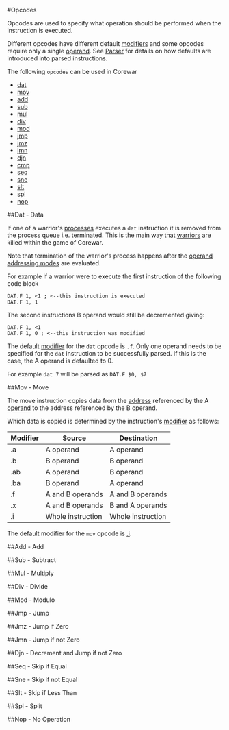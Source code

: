 #Opcodes

Opcodes are used to specify what operation should be performed when the instruction is executed.

Different opcodes have different default [modifiers](modifiers) and some opcodes require only a single [operand](operands). See [Parser](parser) for details on how defaults are introduced into parsed instructions.

The following `opcodes` can be used in Corewar

* [dat](#dat-data)
* [mov](#mov-move)
* [add](#add-add)
* [sub](#sub-subtract)
* [mul](#mul-multiply)
* [div](#div-divide)
* [mod](#mod-modulo)
* [jmp](#jmp-jump)
* [jmz](#jmz-jump-if-zero)
* [jmn](#jmn-jump-if-not-zero)
* [djn](#djn-decrement-and-jump-if-not-zero)
* [cmp](#seq-skip-if-equal)
* [seq](#seq-skip-if-equal)
* [sne](#sne-skip-if-not-equal)
* [slt](#slt-skip-if-less-than)
* [spl](#spl-split)
* [nop](#nop-no-operation)

##Dat - Data

If one of a warrior's [processes](warriors#processes) executes a `dat` instruction it is removed from the process queue i.e. terminated. This is the main way that [warriors](warriors) are killed within the game of Corewar.

Note that termination of the warrior's process happens after the [operand](operands) [addressing modes](addressing_modes) are evaluated.

For example if a warrior were to execute the first instruction of the following code block

```
DAT.F 1, <1 ; <--this instruction is executed
DAT.F 1, 1
```

The second instructions B operand would still be decremented giving:

```
DAT.F 1, <1 
DAT.F 1, 0 ; <--this instruction was modified
```

The default [modifier](modifiers) for the `dat` opcode is `.f`. Only one operand needs to be specified for the `dat` instruction to be successfully parsed. If this is the case, the A operand is defaulted to 0.

For example `dat 7` will be parsed as `DAT.F $0, $7`

##Mov - Move

The move instruction copies data from the [address](core#addresses) referenced by the A [operand](operands) to the address referenced by the B operand.

Which data is copied is determined by the instruction's [modifier](modifiers) as follows:

|Modifier|Source|Destination|
|---|---|---|
|.a|A operand|A operand|
|.b|B operand|B operand|
|.ab|A operand|B operand|
|.ba|B operand|A operand|
|.f|A and B operands|A and B operands|
|.x|A and B operands|B and A operands|
|.i|Whole instruction|Whole instruction|

The default modifier for the `mov` opcode is [.i](modifiers#i).

##Add - Add

##Sub - Subtract

##Mul - Multiply

##Div - Divide

##Mod - Modulo

##Jmp - Jump

##Jmz - Jump if Zero

##Jmn - Jump if not Zero

##Djn - Decrement and Jump if not Zero

##Seq - Skip if Equal

##Sne - Skip if not Equal

##Slt - Skip if Less Than

##Spl - Split

##Nop - No Operation

